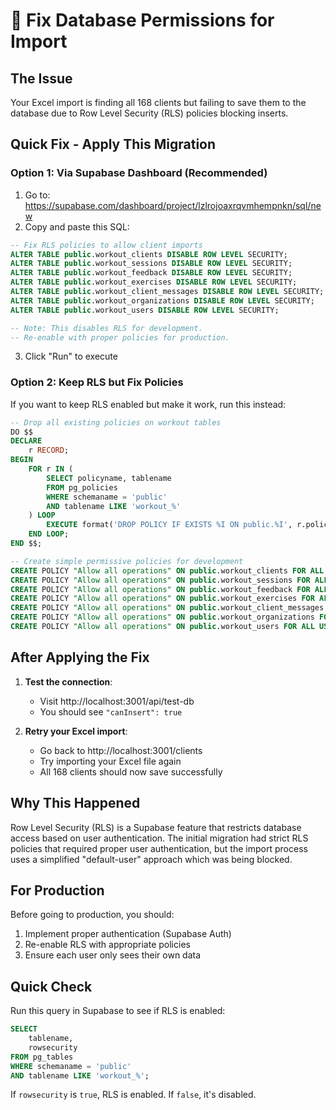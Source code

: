 # 🔧 Fix Database Permissions for Import

## The Issue
Your Excel import is finding all 168 clients but failing to save them to the database due to Row Level Security (RLS) policies blocking inserts.

## Quick Fix - Apply This Migration

### Option 1: Via Supabase Dashboard (Recommended)
1. Go to: https://supabase.com/dashboard/project/lzlrojoaxrqvmhempnkn/sql/new
2. Copy and paste this SQL:

```sql
-- Fix RLS policies to allow client imports
ALTER TABLE public.workout_clients DISABLE ROW LEVEL SECURITY;
ALTER TABLE public.workout_sessions DISABLE ROW LEVEL SECURITY;
ALTER TABLE public.workout_feedback DISABLE ROW LEVEL SECURITY;
ALTER TABLE public.workout_exercises DISABLE ROW LEVEL SECURITY;
ALTER TABLE public.workout_client_messages DISABLE ROW LEVEL SECURITY;
ALTER TABLE public.workout_organizations DISABLE ROW LEVEL SECURITY;
ALTER TABLE public.workout_users DISABLE ROW LEVEL SECURITY;

-- Note: This disables RLS for development. 
-- Re-enable with proper policies for production.
```

3. Click "Run" to execute

### Option 2: Keep RLS but Fix Policies
If you want to keep RLS enabled but make it work, run this instead:

```sql
-- Drop all existing policies on workout tables
DO $$ 
DECLARE
    r RECORD;
BEGIN
    FOR r IN (
        SELECT policyname, tablename 
        FROM pg_policies 
        WHERE schemaname = 'public' 
        AND tablename LIKE 'workout_%'
    ) LOOP
        EXECUTE format('DROP POLICY IF EXISTS %I ON public.%I', r.policyname, r.tablename);
    END LOOP;
END $$;

-- Create simple permissive policies for development
CREATE POLICY "Allow all operations" ON public.workout_clients FOR ALL USING (true) WITH CHECK (true);
CREATE POLICY "Allow all operations" ON public.workout_sessions FOR ALL USING (true) WITH CHECK (true);
CREATE POLICY "Allow all operations" ON public.workout_feedback FOR ALL USING (true) WITH CHECK (true);
CREATE POLICY "Allow all operations" ON public.workout_exercises FOR ALL USING (true) WITH CHECK (true);
CREATE POLICY "Allow all operations" ON public.workout_client_messages FOR ALL USING (true) WITH CHECK (true);
CREATE POLICY "Allow all operations" ON public.workout_organizations FOR ALL USING (true) WITH CHECK (true);
CREATE POLICY "Allow all operations" ON public.workout_users FOR ALL USING (true) WITH CHECK (true);
```

## After Applying the Fix

1. **Test the connection**: 
   - Visit http://localhost:3001/api/test-db
   - You should see `"canInsert": true`

2. **Retry your Excel import**:
   - Go back to http://localhost:3001/clients
   - Try importing your Excel file again
   - All 168 clients should now save successfully

## Why This Happened

Row Level Security (RLS) is a Supabase feature that restricts database access based on user authentication. The initial migration had strict RLS policies that required proper user authentication, but the import process uses a simplified "default-user" approach which was being blocked.

## For Production

Before going to production, you should:
1. Implement proper authentication (Supabase Auth)
2. Re-enable RLS with appropriate policies
3. Ensure each user only sees their own data

## Quick Check

Run this query in Supabase to see if RLS is enabled:

```sql
SELECT 
    tablename,
    rowsecurity 
FROM pg_tables 
WHERE schemaname = 'public' 
AND tablename LIKE 'workout_%';
```

If `rowsecurity` is `true`, RLS is enabled. If `false`, it's disabled.